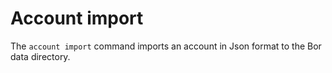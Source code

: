 
# Account import

The ```account import``` command imports an account in Json format to the Bor data directory.

